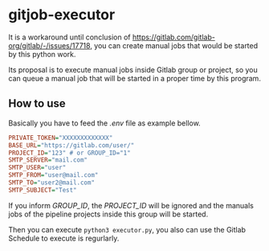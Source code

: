 # gitjob-executor

It is a workaround until conclusion of https://gitlab.com/gitlab-org/gitlab/-/issues/17718, you can create manual jobs that would be started by this python work.

Its proposal is to execute manual jobs inside Gitlab group or project, so you can queue a manual job that will be started in a proper time by this program.

## How to use
Basically you have to feed the _.env_ file as example bellow.

```ini
PRIVATE_TOKEN="XXXXXXXXXXXXX"
BASE_URL="https://gitlab.com/user/"
PROJECT_ID="123" # or GROUP_ID="1"
SMTP_SERVER="mail.com"
SMTP_USER="user"
SMTP_FROM="user@mail.com"
SMTP_TO="user2@mail.com"
SMTP_SUBJECT="Test"
```
If you inform _GROUP_ID_, the _PROJECT_ID_ will be ignored and the manuals jobs of the pipeline projects inside this group will be started.

Then you can execute ```python3 executor.py```, you also can use the Gitlab Schedule to execute is regurlarly.